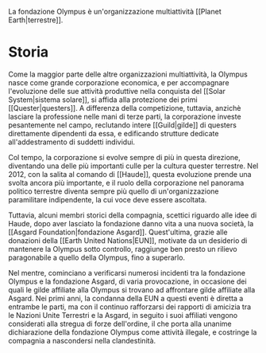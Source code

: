 La fondazione Olympus è un'organizzazione multiattività [[Planet Earth|terrestre]].

# Storia

Come la maggior parte delle altre organizzazioni multiattività, la Olympus nasce come grande corporazione economica, e per accompagnare l'evoluzione delle sue attività produttive nella conquista del [[Solar System|sistema solare]], si affida alla protezione dei primi [[Quester|questers]]. A differenza della competizione, tuttavia, anzichè lasciare la professione nelle mani di terze parti, la corporazione investe pesantemente nel campo, reclutando intere [[Guild|gilde]] di questers direttamente dipendenti da essa, e edificando strutture dedicate all'addestramento di suddetti individui.

Col tempo, la corporazione si evolve sempre di più in questa direzione, diventando una delle più importanti culle per la cultura quester terrestre. Nel 2012, con la salita al comando di [[Haude]], questa evoluzione prende una svolta ancora più importante, e il ruolo della corporazione nel panorama politico terrestre diventa sempre più quello di un'organizzazione paramilitare indipendente, la cui voce deve essere ascoltata.

Tuttavia, alcuni membri storici della compagnia, scettici riguardo alle idee di Haude, dopo aver lasciato la fondazione danno vita a una nuova società, la [[Asgard Foundation|fondazione Asgard]]. Quest'ultima, grazie alle donazioni della [[Earth United Nations|EUN]], motivate da un desiderio di mantenere la Olympus sotto controllo, raggiunge ben presto un rilievo paragonabile a quello della Olympus, fino a superarlo.

Nel mentre, cominciano a verificarsi numerosi incidenti tra la fondazione Olympus e la fondazione Asgard, di varia provocazione, in occasione dei quali le gilde affiliate alla Olympus si trovano ad affrontare gilde affiliate alla Asgard. Nei primi anni, la condanna della EUN a questi eventi è diretta a entrambe le parti, ma con il continuo rafforzarsi dei rapporti di amicizia tra le Nazioni Unite Terrestri e la Asgard, in seguito i suoi affiliati vengono considerati alla stregua di forze dell'ordine, il che porta alla unanime dichiarazione della fondazione Olympus come attività illegale, e costringe la compagnia a nascondersi nella clandestinità.